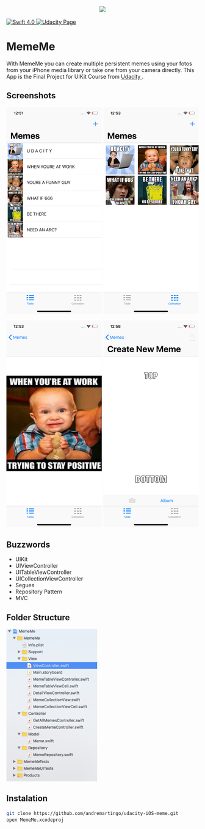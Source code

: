 <p align="center">
  <img width="200" src="https://img.deusm.com/informationweek/2015/09/1322066/Swift_logo.png" />
</p>

<a href="https://developer.apple.com/swift/" target="_blank">
  <img src="https://img.shields.io/badge/Swift-4.0-orange.svg?style=flat" alt="Swift 4.0">
</a>

<a href="https://www.udacity.com/course/ios-developer-nanodegree--nd003" target="_blank">
  <img src="https://img.shields.io/badge/nanodegree-iOS-4DB1DB.svg" alt="Udacity Page" />
</a>  

# MemeMe 

With MemeMe you can create multiple persistent memes using your fotos from your iPhone media library or take one from your camera directly.
This App is the Final Project for UIKit Course from <a href="https://www.udacity.com/course/ios-developer-nanodegree--nd003" target="_blank"> Udacity </a>.

## Screenshots

<img width="250" src="./Screenshots/tableview.png"/> <img width="250" src="./Screenshots/collectionview.png"/>

<img width="250" src="./Screenshots/detailview.png"/> <img width="250" src="./Screenshots/creatememe.png"/>



## Buzzwords

* UIKit
* UIViewController
* UITableViewController
* UICollectionViewController
* Segues
* Repository Pattern
* MVC

## Folder Structure

<img height="400" title="Size Limit logo" src="./Screenshots/folder_structure.png">

## Instalation

```bash
git clone https://github.com/andremartingo/udacity-iOS-meme.git
open MemeMe.xcodeproj
```
